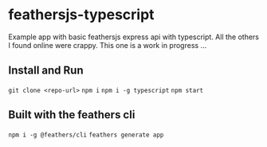 
# feathersjs-typescript

Example app with basic feathersjs express api with typescript.
All the others I found online were crappy.
This one is a work in progress ...

## Install and Run

`git clone <repo-url>`
`npm i`
`npm i -g typescript`
`npm start`

## Built with the feathers cli

`npm i -g @feathers/cli`
`feathers generate app`
